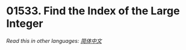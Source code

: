 # 01533. Find the Index of the Large Integer

  _Read this in other languages:_
    [_简体中文_](README.zh-CN.md)

